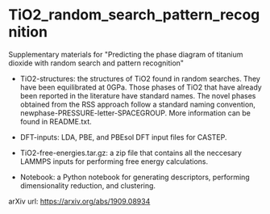 # TiO2_random_search_pattern_recognition
Supplementary materials for "Predicting the phase diagram of titanium dioxide with random search and pattern recognition"

* TiO2-structures: the structures of TiO2 found in random searches. They have been equilibrated at 0GPa. Those phases of TiO2 that have already been reported in the literature have standard names. The novel phases obtained from the RSS approach follow a standard naming convention, newphase-PRESSURE-letter-SPACEGROUP. More information can be found in README.txt.

* DFT-inputs: LDA, PBE, and PBEsol DFT input files for CASTEP.

* TiO2-free-energies.tar.gz: a zip file that contains all the neccesary LAMMPS inputs for performing free energy calculations.

* Notebook: a Python notebook for generating descriptors, performing dimensionality reduction, and clustering. 


arXiv url: https://arxiv.org/abs/1909.08934
